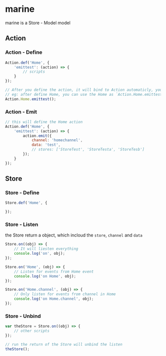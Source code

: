 # marine
marine is a Store - Model model

## Action

### Action - Define

```javascript
Action.def('Home', {
    'emittest': (action) => {
        // scripts
    }
});

// After you define the action, it will bind to Action automaticly, you can call the function eaisy
// eg: after define Home, you can use the Home as `Action.Home.emittest`
Action.Home.emittest();
```

### Action - Emit


```javascript
// this will define the Home action 
Action.def('Home', {
    'emittest': (action) => {
        action.emit({
            channel: 'homechannel',
            data: 'test',
            // stores: ['StoreTest', 'StoreTesta', 'StoreTesb']
        });
    }
});
```

## Store

### Store - Define

```javascript
Store.def('Home', {

});
```

### Store - Listen

the Store return a object, which incloud the `store`, `channel` and `data`

```javascript
Store.on((obj) => {
    // It will liesten everything
    console.log('on', obj);
});

Store.on('Home', (obj) => {
    // Listen for events from Home event
    console.log('on Home', obj);
});

Store.on('Home.channel', (obj) => {
    // Only listen for events from channel in Home
    console.log('on Home.channel', obj);
});
```

### Store - Unbind

```javascript
var theStore = Store.on((obj) => {
    // other scripts
});

// run the return of the Store will unbind the listen
theStore();
```